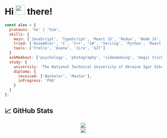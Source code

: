<h1>Hi <img src="https://media.giphy.com/media/hvRJCLFzcasrR4ia7z/giphy.gif" width="30px"> there!</h1>

```javascript
const alex = {
  pronouns: 'he' | 'him',
  skills: {
    main: ['JavaScript', 'TypeScript', 'React JS', 'Redux', 'Node JS', 'Express', 'AWS S3', 'Prisma', 'GraphQL', 'MySQL', 'Firebase', 'HTML5', 'CSS3'],
    tried: ['Assembler', 'C', 'C++', 'C#', 'Verilog', 'Python', 'React Native'],
    tools: ['Trello', 'Asana', 'Jira', 'GIT']
  }
  askMeAbout: ['psychology', 'photography', 'videomaking', 'magic tricks'],
  study: {
    university: 'The National Technical University of Ukraine Igor Sikorsky Kyiv Polytechnic Institute',
    diploma: {
      received: ['Bachelor', 'Master'],
      inProgress: 'PhD'
    }
  }
};
```
<h2> &#x1f4c8; GitHub Stats </h3>
<p align = "center">
  <img src = "https://github-readme-stats.vercel.app/api?username=AlexanderKhapchenko&show_icons=true&hide_border=true&text_color=c9cacc&icon_color=4AB197&bg_color=1A2B34">
  <br>
  <img src = "https://github-readme-stats.vercel.app/api/top-langs/?username=AlexanderKhapchenko&hide=html,css,shell&title_color=ffffff&text_color=c9cacc&icon_color=4AB197&bg_color=1A2B34">
</p>
